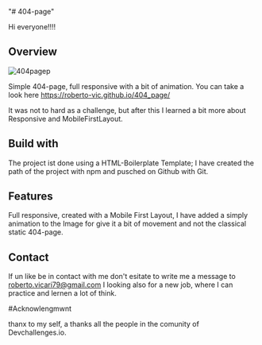 "# 404-page" 

Hi everyone!!!!

## Overview
![404pagep](https://user-images.githubusercontent.com/80577440/168497251-e889d7db-3445-4afd-b4b3-303104eb4b3b.png)

Simple 404-page, full responsive with a bit of animation.
You can take a look here https://roberto-vic.github.io/404_page/ 

It was not to hard as a challenge, but after this I learned a bit more about Responsive and MobileFirstLayout.

## Build with

The project ist done using a HTML-Boilerplate Template; I have created the path of the project with npm and pusched on Github with Git.

## Features

Full responsive, created with a Mobile First Layout, I have added a simply animation to the Image for give it a bit of movement and not the 
classical static 404-page. 

## Contact

If un like be in contact with me don't esitate to write me a message to roberto.vicari79@gmail.com 
I looking also for a new job, where I can practice and lernen a lot of think.

#Acknowlengmwnt 

thanx to my self, a thanks all the people in the comunity of Devchallenges.io.
